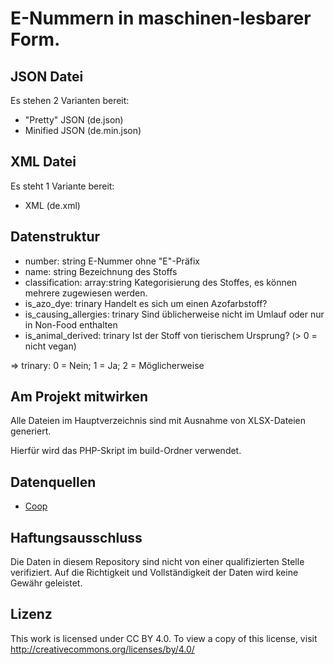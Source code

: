 # E-Nummern in maschinen-lesbarer Form.

## JSON Datei

Es stehen 2 Varianten bereit:

- "Pretty" JSON (de.json)
- Minified JSON (de.min.json)

## XML Datei

Es steht 1 Variante bereit:

- XML (de.xml)

## Datenstruktur

- number: string E-Nummer ohne "E"-Präfix
- name: string Bezeichnung des Stoffs
- classification: array:string Kategorisierung des Stoffes, es können mehrere zugewiesen werden.
- is_azo_dye: trinary Handelt es sich um einen Azofarbstoff?
- is_causing_allergies: trinary Sind üblicherweise nicht im Umlauf oder nur in Non-Food enthalten
- is_animal_derived: trinary Ist der Stoff von tierischem Ursprung? (> 0 = nicht vegan)

=> trinary: 0 = Nein; 1 = Ja; 2 = Möglicherweise

## Am Projekt mitwirken

Alle Dateien im Hauptverzeichnis sind mit Ausnahme von XLSX-Dateien generiert.

Hierfür wird das PHP-Skript im build-Ordner verwendet.

## Datenquellen

- [Coop](https://www.coop.ch/content/dam/gesund-essen/_pdf/e-nummern-de.pdf)

## Haftungsausschluss

Die Daten in diesem Repository sind nicht von einer qualifizierten Stelle verifiziert. Auf die Richtigkeit und Vollständigkeit der Daten wird keine Gewähr geleistet.

## Lizenz

This work is licensed under CC BY 4.0. To view a copy of this license, visit http://creativecommons.org/licenses/by/4.0/